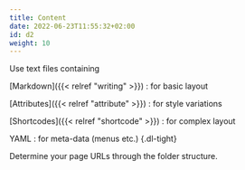 ```yaml
---
title: Content
date: 2022-06-23T11:55:32+02:00
id: d2
weight: 10
---
```

Use text files containing

[Markdown]({{< relref "writing" >}})
: for basic layout

[Attributes]({{< relref "attribute" >}})
: for style variations

[Shortcodes]({{< relref "shortcode" >}})
: for complex layout

YAML
: for meta-data (menus etc.)
{.dl-tight}

Determine your page URLs through the folder structure.
